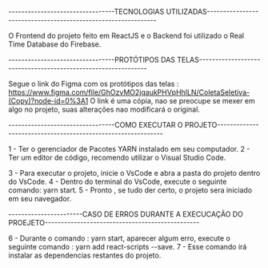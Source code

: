 ---------------------------------TECNOLOGIAS UTILIZADAS--------------------------------------------------------------

O Frontend do projeto feito em ReactJS e o Backend foi utilizado o Real Time Database do Firebase.

---------------------------------PROTÓTIPOS DAS TELAS--------------------------------------------------------------

 Segue o link do Figma com os protótipos das telas : https://www.figma.com/file/GhOzvMO2jqaukPHVpHhlLN/ColetaSeletiva-(Copy)?node-id=0%3A1
 O link é uma cópia, nao se preocupe se mexer em algo no projeto, suas alterações nao modificará o original.

---------------------------------COMO EXECUTAR O PROJETO-------------------------------------------------------------


1 - Ter o gerenciador de Pacotes YARN instalado em seu computador.
2 - Ter um editor de código, recomendo utilizar o Visual Studio Code.

3 - Para executar o projeto, inicie o VsCode e abra a pasta do projeto dentro do VsCode.
4 - Dentro do terminal do VsCode, execute o seguinte comando: yarn start.
5 - Pronto , se tudo der certo, o projeto sera iniciado em seu navegador.

-----------------------CASO DE ERROS DURANTE A EXECUCAÇÃO DO PROEJETO------------------------------------------------

6 - Durante o comando : yarn start, aparecer algum erro, execute o seguinte comando : yarn add react-scripts --save.
7 - Esse comando irá instalar as dependencias restantes do projeto.
